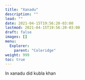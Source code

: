 ```yaml
---
title: "Xanadu"
description: ""
lead: ""
date: 2021-04-15T19:56:20-03:00
lastmod: 2021-04-15T19:56:20-03:00
draft: false
images: []
menu: 
  Explorer:
    parent: "Coleridge"
weight: 999
toc: true
---
```


In xanadu did kubla khan
